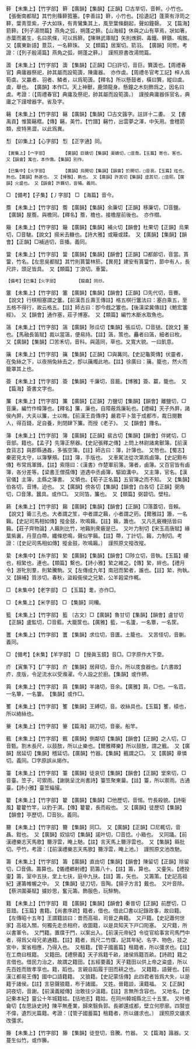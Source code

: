 <!-- { "loadSidebar": true } -->
簳	【未集上】【竹字部】	簳	【廣韻】【集韻】【正韻】□古旱切，音幹。小竹也。【張衡南都賦】其竹則篠簳箛箠。【李善註】簳，小竹也。【拾遺記】蓬萊有浮筠之簳，葉靑莖紫，子大如珠，有靑鸞集其上，風至葉條翻起，聲如鐘磬。　又【篇海】箭簳。【列子湯問篇】燕角之弧，朔蓬之簳。【山海經】休與之山有草焉，狀如箸，赤葉而叢生，名曰夙條，可以爲簳。【陳琳武庫賦】矢則燋銅、毒鐵、簳鏃、鳴鍭。　又【廣東新語】薏苡，一名簳珠。　又【類篇】居案切。箭羽。　【廣韻】同笴。考證：〔【列子殷湯篇】燕角之弧，朔蓬之簳。〕　謹照原書改湯問篇。 

簴	【未集上】【竹字部】	簴	【集韻】【正韻】□臼許切，音巨。簨簴也。【周禮春官】典庸器祭祀，帥其屬而設筍簴，陳庸器。　亦作虡。【周禮冬官考工記】梓人爲筍虡。又臝者、羽者、鱗者，以爲筍簴。【釋名】所以懸鼓者，橫曰簨，縱曰虡。虡，舉也。　【廣韻】本作□。天上神獸，鹿頭龍身。懸鐘之木刻飾爲之，因名曰虡。考證：〔【周禮春官】典庸及祭祀，帥其屬而設筍簴。〕　謹按典庸器係官名，典庸之下謹增器字。省及字。 

簵	【未集上】【竹字部】	簵	【廣韻】【集韻】□古文簬字。註詳十二畫。　又【書禹貢】惟箘簵楛。【傳】簵，美竹。【竹譜】簵竹，出雲夢之澤，中矢用。會稽箭類，皮特黑澀，以此爲異。

悡	【卯集上】【心字部】	悡	【正字通】同。

	【寅集上】【宀字部】		【廣韻】巨嬌切【集韻】渠嬌切，□音喬。【玉篇】寄也，客也。　又【韻會】寓也，本作僑。【集韻】別作。

	【巳集中】【火字部】		【廣韻】烏開切【集韻】【韻會】於開切，□音哀。【玉篇】炫也，熱也。【廣韻】熱甚也。　又【博雅】，爇也。　又【廣韻】許其切【集韻】虛其切，□音熙。【廣韻】火盛也。　又【韻會】許羈切，音犧。義同。

□	【備考】【子集】【丿字部】	□	【海篇】音今。

簷	【未集上】【竹字部】	簷	【廣韻】【集韻】余廉切【正韻】移廉切，□音鹽。【廣韻】屋簷。與檐同。【釋名】簷，檐也，接檐屋前後也。　亦作櫩。

簸	【未集上】【竹字部】	簸	【廣韻】【集韻】補火切【韻會】杜果切【正韻】烏果切，□音駊。【說文】揚米去糠也。【詩大雅】或簸或蹂。　又【廣韻】【集韻】【韻會】【正韻】□補過切，音播。義同。

簹	【未集上】【竹字部】	簹	【廣韻】【集韻】【韻會】【正韻】□都郞切，音當。篔簹，竹名。【左思吳都賦】其竹則篔簹林箊。【異苑】建安有篔簹竹，節中有人，長尺許，頭足皆具。　又【類篇】丁浪切。車簹。

	【備考】【巳集】【火字部】		【龍龕】同炒。

簺	【未集上】【竹字部】	簺	【廣韻】【集韻】【韻會】【正韻】□先代切，音賽。【說文】行棋相塞謂之簺。【前漢吾丘壽王傳註】格五棋行簺法曰：塞白乘五，至五格不得行，故云格五。【註】師古曰：卽今戲之簺也。【後漢梁冀傳註】《鮑宏簺經》。　又【韻會】通作塞，莊子博塞。　又【類篇】編竹木斷水取魚也。

簻	【未集上】【竹字部】	簻	【廣韻】陟瓜切【集韻】張瓜切，□音撾。【說文】箠也。【馬融長笛賦】裁以當簻，便易持。【註】簻，策也。麤者曰簻，細者曰枚。　又【廣韻】【集韻】□苦禾切，音科。與薖同，草也。又寬大貌。一曰飢意。

簼	【未集上】【竹字部】	簼	【集韻】【正韻】□與篝同。【史記龜筴傳】伏靈者，在兔絲之下，以夜捎兔絲去之，卽以簼燭此地。【註】徐廣曰：簼，籠也，然火而籠罩其上也。

簽	【未集上】【竹字部】	簽	【集韻】千廉切，音籖。【博雅】簽、籯，籠也。　又【篇海】簽書文字也。

簾	【未集上】【竹字部】	簾	【廣韻】【正韻】力鹽切【集韻】【韻會】離鹽切，□音廉。編竹作幃簿也。【釋名】簾，廉也，自障蔽爲廉恥也。【禮緯】天子外屛，諸侯內屛，大夫以簾，士以帷。【前漢王貢傳序】嚴君平卜筮于成都市，裁日閱數人，得百錢，足自養，則閉肆下簾。而授《老子》。　又【韻會】籜名。

簿	【未集上】【竹字部】	簿	【廣韻】【正韻】裴古切【集韻】【韻會】伴姥切，□音部。籍也。【孟子】先簿正祭器。【史記張釋之傳】上問上林尉諸禽獸簿。【前漢食貨志】與郡縣通姦，多張空簿。【註】師古曰：簿，計簿也。　又笏也。【蜀志】秦密見太守，以簿擊頰。【註】簿，手版也。　又車駕法從次第爲鹵簿。【史記黥布傳】布常爲軍鋒。【註】索隱曰：《漢書》作楚軍前簿。簿者，鹵簿。又百官皆有鹵簿，各分差等。【梁書王僧孺傳】道遇中丞鹵簿，驅廹溝中。　又主簿，官名。【漢官儀】主簿，主縣之簿書。　又領也。【荀子正名篇】五官簿之而不知。　又【集韻】伯各切，音博。迫也。　又【廣韻】傍各切【集韻】【韻會】白各切【正韻】弼角切，□音薄。蠶具。或作□。　又同箔，簾也。　又【類篇】弼碧切。壁柱。

籁	【未集上】【竹字部】	籟	【廣韻】【集韻】【韻會】【正韻】□落蓋切，音賴。【說文】籥三孔也。大者謂之笙，中者謂之籟，小者謂之箹。【爾雅註】簫，一名籟。【史記司馬相如傳】摐金鼓，吹鳴籟。【註】籟，簫也。　又凡孔竅機括皆曰籟。【莊子齊物論】人籟則比竹，地籟則衆竅是已。　又叶力制切【宋玉高唐賦】緣葉紫裏，丹莖白蔕。纖條悲鳴，聲似竽籟。【註】蔕，丁計切。籟，力制切。考證：〔【史記司馬相如傳】摐金鼓，吹鳴籟。〕　謹照原文摐改摐。 

絷	【未集中】【糸字部】	縶	【廣韻】【集韻】【韻會】□陟立切，音執。【玉篇】縷也，相縶也，連也。【類篇】繫也。【詩小雅】縶之維之。【傳】縶，絆也。【禮月令】游牝別羣，則縶騰駒。又【左傳成九年】南冠而縶者，誰也。【註】縶，拘執。　又【韻補】質涉切。春秋，盜殺衞侯之兄縶，公羊榖梁作輒。

□	【未集中】【老字部】	□	【玉篇】耄，亦作□。

□	【未集上】【米字部】	□	【集韻】同糷。

籃	【未集上】【竹字部】	籃	〔古文〕□【廣韻】魯甘切【集韻】【韻會】盧甘切【正韻】盧監切，□音藍。大籠筐也。【廣雅】籃，一名籚，一名簟，一名筐。

籄	【未集上】【竹字部】	籄	【集韻】求位切，音匱。土籠也。　又苦怪切，音蒯。義同。

□	【備考】【未集】【羊字部】	□	【搜眞玉鏡】音□。□字原作大下垔。

庎	【寅集下】【广字部】	庎	【集韻】居拜切，音介。所以庋食器也。【六書故】庎，庋版，令足流水以受滌濯。今人設之於廚。【集韻】或作楐。

籅	【未集上】【竹字部】	籅	【集韻】羊諸切，音余。【廣雅】籅，□也。一名蓞，一名簞，一名簍。　【集韻】或作□。

籆	【未集上】【竹字部】	籆	【集韻】王縛切，音。收絲具也。【玉篇】籆，榬也，所以絡絲也。

籇	【未集上】【竹字部】	籇	【篇海】胡刀切，音豪。船竿。

籈	【未集上】【竹字部】	籈	【廣韻】側鄰切【集韻】【韻會】【正韻】之人切，□音甄。割木長尺，以鼓敔，所以止樂也。【爾雅釋樂】所以鼓敔，謂之籈。　又【廣韻】居延切【集韻】稽延切。【廣韻】竹器。【集韻】籈謂之□。　又【廣韻】章憐切。義同。□字原誤从揭作。

籉	【未集上】【竹字部】	籉	【廣韻】徒哀切【集韻】【韻會】【正韻】堂來切，□音臺。笠子，可禦雨。【謝朓呈沈尚書詩】籉笠聚東葘。【註】籉，所以禦雨。古通臺。【詩小雅】臺笠緇撮。

籊	【未集上】【竹字部】	籊	【廣韻】【集韻】□他歷切，音惕。竹長殺貌。【詩衞風】籊籊竹竿，以釣于淇。【傳】籊籊，長而殺也。　又【廣韻】徒歷切【集韻】【韻會】亭歷切，□音狄。義同。

籋	【未集上】【竹字部】	籋	【集韻】同□。　又【廣韻】【正韻】□尼輒切，音聶。鉗也。　又【廣韻】奴協切【集韻】諾叶切，□音捻。小箱也。　又同躡。【前漢禮樂志天馬歌】籋浮雲，晻上馳。【註】言天馬上籋浮雲也。　又【集韻】緜批切。苧竹。考證：〔【前漢禮樂志天馬歌】籋浮雲，晻上池。〕　謹照原文池改馳。 

籌	【未集上】【竹字部】	籌	【廣韻】直由切【集韻】【韻會】陳留切【正韻】除留切，□音儔。籌算也。【儀禮鄕射禮】箭籌八十。【註】籌，算也。　又壷矢。【禮投壷】籌，室中五扶，堂上七扶，庭中九扶。【註】籌，矢也。　又籌策。【史記高祖紀】運籌帷幄之中。　又【集韻】徒刀切，音陶。【揚子方言】戴也。　又叶音除。【蔡洪圍棊賦】攄妙思，奮元籌。飾服色，玩騂駒。

籍	【未集上】【竹字部】	籍	【廣韻】【集韻】【韻會】秦昔切【正韻】前歷切，□音踖。【玉篇】書籍。【尚書序疏】籍者，借也。借此□書以記錄政事，故曰籍。【左傳昭十五年】王謂籍談曰：昔而高祖，司晉之典籍。　又戸籍。【史記蕭何世家】高祖入關，何獨先走丞相府，收圖籍，以是具知天下戸口阨塞。　又尺籍，所以書軍令。　又門籍。置牒于門，以案出入。【前漢元帝紀】令從官給事宮司馬門中者，得爲父母兄弟通籍。【註】籍者，爲尺二竹牒，記其年紀、名字、物色，挂之宮中，案省相應，乃得入也。　又租籍。【管子國蓄篇】租籍者，所以彊求也。【註】在工商曰租籍。　又籍田。【禮祭義】天子爲籍千畝，諸侯爲籍百畝。【詩疏】籍之言借也。借民力治之，故謂之籍田。【五經要義】天子籍田以供上帝之粢盛，所以先百姓而致孝享也。籍，蹈也。言親自蹈履于田而耕之也。　又籍籍，語聲也。【前漢江都易王傳】國中口語籍籍。　又狼籍。【史記蒙恬傳】此四君者皆爲大失，以是籍于諸侯。【註】言惡聲狼籍，布于諸國。　又姓。晉籍談，漢籍福。　又【正韻】詞夜切，音謝。【前漢義縱傳】治敢往少溫籍。【註】言無所含容也。　又地名。【史記秦本紀】靈公十年城籍姑。【括地志】籍姑，在同州韓城縣北三十五里。　又叶檣龠切【左思詠史詩】陳平無產業，歸來翳負郭。長卿還成都，壁立何廖廓。四賢豈不偉，遺烈光篇籍。考證：〔【管子國蓄篇】租籍者，所以疆求也。〕　謹照原文疆求改彊求。 

籐	【未集上】【竹字部】	籐	【集韻】徒登切，音騰。竹器。　又【篇海】簬器。又蔓生似竹。或作籘。

